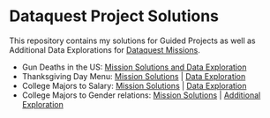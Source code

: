 # Dataquest Project Solutions

This repository contains my solutions for Guided Projects as well as Additional Data Explorations for [Dataquest Missions](https://www.dataquest.io).

- Gun Deaths in the US: [Mission Solutions and Data Exploration](https://github.com/SilverSurfer0/dataquest/blob/master/solutions/Gun_Deaths_in_the_US_Exploration.ipynb)
- Thanksgiving Day Menu: [Mission Solutions](https://github.com/SilverSurfer0/dataquest/blob/master/solutions/Project_Thanksgiving_mission.ipynb) | [Data Exploration](https://github.com/SilverSurfer0/dataquest/blob/master/solutions/Project_Thanksgiving_Exploration.ipynb)
- College Majors to Salary: [Mission Solutions](https://github.com/SilverSurfer0/dataquest/blob/master/solutions/Visualizing_College_Majors_Main.ipynb) | [Data Exploration](https://github.com/SilverSurfer0/dataquest/blob/master/solutions/Visualize_College_Majors_Explorations.ipynb)
- College Majors to Gender relations: [Mission Solutions](link) | [Additional Exploration](link)
